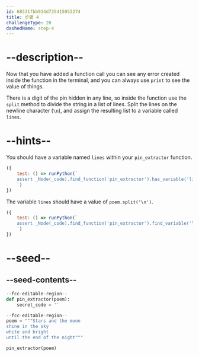 ```yaml
---
id: 68531fbb934d735415053274
title: 步骤 4
challengeType: 20
dashedName: step-4
---
```


# --description--

Now that you have added a function call you can see any error created inside the function in the terminal, and you can always use `print` to see the value of things.

There is a digit of the pin hidden in any line, so inside the function use the `split` method to divide the string in a list of lines. Split the lines on the newline character (`\n`), and assign the resulting list to a variable called `lines`.

# --hints--

You should have a variable named `lines` within your `pin_extractor` function.

```js
({
    test: () => runPython(`
    assert _Node(_code).find_function('pin_extractor').has_variable('lines')
    `)
})
```

The variable `lines` should have a value of `poem.split('\n')`.

```js
({
    test: () => runPython(`
    assert _Node(_code).find_function('pin_extractor').find_variable('lines').is_equivalent('lines = poem.split("\\\\n")')
    `)
})
```

# --seed--

## --seed-contents--

```py
--fcc-editable-region--
def pin_extractor(poem):
    secret_code = ''

--fcc-editable-region--
poem = """Stars and the moon
shine in the sky
white and bright
until the end of the night"""

pin_extractor(poem)
```
